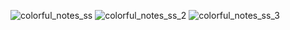 ![colorful_notes_ss](https://github.com/batup17/colorful_notes_app/assets/75635273/b5dc8ae3-dd41-4284-950d-d116e71490aa)
![colorful_notes_ss_2](https://github.com/batup17/colorful_notes_app/assets/75635273/d4661820-ec51-4f4e-804e-e51953e7fca8)
![colorful_notes_ss_3](https://github.com/batup17/colorful_notes_app/assets/75635273/ac782102-1d59-4160-a1cb-12ff23d751ea)

